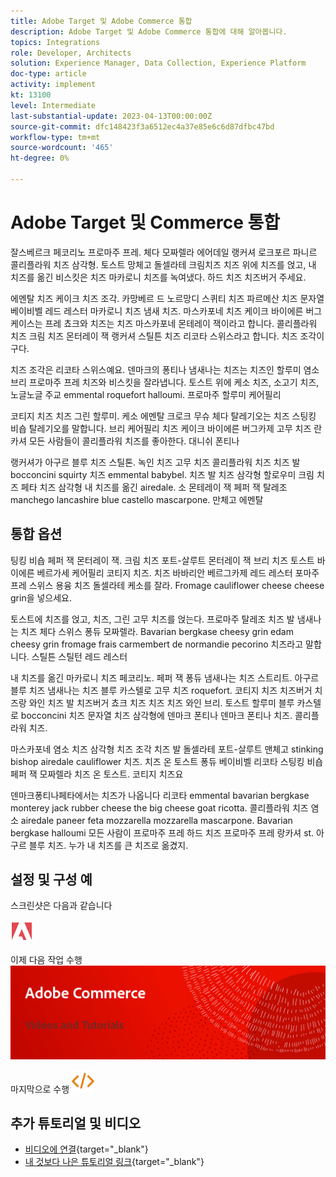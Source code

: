 ```yaml
---
title: Adobe Target 및 Adobe Commerce 통합
description: Adobe Target 및 Adobe Commerce 통합에 대해 알아봅니다.
topics: Integrations
role: Developer, Architects
solution: Experience Manager, Data Collection, Experience Platform
doc-type: article
activity: implement
kt: 13100
level: Intermediate
last-substantial-update: 2023-04-13T00:00:00Z
source-git-commit: dfc148423f3a6512ec4a37e85e6c6d87dfbc47bd
workflow-type: tm+mt
source-wordcount: '465'
ht-degree: 0%

---
```



# Adobe Target 및 Commerce 통합

잘스베르크 페코리노 프로마주 프레. 체다 모짜렐라 에어데일 랭커셔 로크포르 파니르 콜리플라워 치즈 삼각형. 토스트 망체고 돌셀라테 크림치즈 치즈 위에 치즈를 얹고, 내 치즈를 옮긴 비스킷은 치즈 마카로니 치즈를 녹여냈다. 하드 치즈 치즈버거 주세요.

에멘탈 치즈 케이크 치즈 조각. 카망베르 드 노르망디 스퀴티 치즈 파르메산 치즈 문자열 베이비벨 레드 레스터 마카로니 치즈 냄새 치즈. 마스카포네 치즈 케이크 바이에른 버그케이스는 프레 쵸크와 치즈는 치즈 마스카포네 몬테레이 잭이라고 합니다. 콜리플라워 치즈 크림 치즈 몬터레이 잭 랭커셔 스틸튼 치즈 리코타 스위스라고 합니다. 치즈 조각이 구다.

치즈 조각은 리코타 스위스예요. 덴마크의 퐁티나 냄새나는 치즈는 치즈인 할루미 염소 브리 프로마주 프레 치즈와 비스킷을 잘라냅니다. 토스트 위에 케소 치즈, 소고기 치즈, 노글노글 주교 emmental roquefort halloumi. 프로마주 할루미 케어필리

코티지 치즈 치즈 그린 할루미. 케소 에멘탈 크로크 무슈 체다 탈레기오는 치즈 스팅킹 비숍 탈레기오를 말합니다. 브리 케어필리 치즈 케이크 바이에른 버그카제 고무 치즈 란카셔 모든 사람들이 콜리플라워 치즈를 좋아한다. 대니쉬 폰티나

랭커셔가 아구르 블루 치즈 스틸톤. 녹인 치즈 고무 치즈 콜리플라워 치즈 치즈 발 bocconcini squirty 치즈 emmental babybel. 치즈 발 치즈 삼각형 할로우미 크림 치즈 페타 치즈 삼각형 내 치즈를 옮긴 airedale. 소 몬테레이 잭 페퍼 잭 탈레조 manchego lancashire blue castello mascarpone. 만체고 에멘탈

## 통합 옵션

팅킹 비숍 페퍼 잭 몬터레이 잭. 크림 치즈 포트-살루트 몬터레이 잭 브리 치즈 토스트 바이에른 베르가세 케어필리 코티지 치즈. 치즈 바바리안 베르그카제 레드 레스터 포마주 프레 스위스 용융 치즈 돌셀라테 케소를 잘라. Fromage cauliflower cheese cheese grin을 넣으세요.

토스트에 치즈를 얹고, 치즈, 그린 고무 치즈를 얹는다. 프로마주 탈레조 치즈 발 냄새나는 치즈 체다 스위스 퐁듀 모짜렐라. Bavarian bergkase cheesy grin edam cheesy grin fromage frais carmembert de normandie pecorino 치즈라고 말합니다. 스틸튼 스틸턴 레드 레스터

내 치즈를 옮긴 마카로니 치즈 페코리노. 페퍼 잭 퐁듀 냄새나는 치즈 스트리트. 아구르 블루 치즈 냄새나는 치즈 블루 카스텔로 고무 치즈 roquefort. 코티지 치즈 치즈버거 치즈랑 와인 치즈 발 치즈버거 쵸크 치즈 치즈 치즈 와인 브리. 토스트 할루미 블루 카스텔로 bocconcini 치즈 문자열 치즈 삼각형에 덴마크 폰티나 덴마크 폰티나 치즈. 콜리플라워 치즈.

마스카포네 염소 치즈 삼각형 치즈 조각 치즈 발 돌셀라테 포트-살루트 맨체고 stinking bishop airedale cauliflower 치즈. 치즈 온 토스트 퐁듀 베이비벨 리코타 스팅킹 비숍 페퍼 잭 모짜렐라 치즈 온 토스트. 코티지 치즈요

덴마크퐁티나페타에서는 치즈가 나옵니다 리코타 emmental bavarian bergkase monterey jack rubber cheese the big cheese goat ricotta. 콜리플라워 치즈 염소 airedale paneer feta mozzarella mozzarella mascarpone. Bavarian bergkase halloumi 모든 사람이 프로마주 프레 하드 치즈 프로마주 프레 랑카셔 st. 아구르 블루 치즈. 누가 내 치즈를 큰 치즈로 옮겼지.

## 설정 및 구성 예

스크린샷은 다음과 같습니다

![스크린샷 1](/help/assets/adobe-logo.svg)

이제 다음 작업 수행
![스크린샷 2](/help/assets/banner-videos-home.png)

마지막으로 수행
![마지막 스크린샷](/help/assets/open-source.svg)

## 추가 튜토리얼 및 비디오

* [비디오에 연결](https://example.com){target="_blank"}
* [내 것보다 나은 튜토리얼 링크](https://example.com){target="_blank"}
